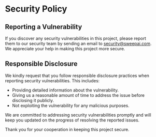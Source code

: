 # Security Policy

## Reporting a Vulnerability

If you discover any security vulnerabilities in this project, please report them to our security team by sending an email to security@sweepai.com. We appreciate your help in making this project more secure.

## Responsible Disclosure

We kindly request that you follow responsible disclosure practices when reporting security vulnerabilities. This includes:

- Providing detailed information about the vulnerability.
- Giving us a reasonable amount of time to address the issue before disclosing it publicly.
- Not exploiting the vulnerability for any malicious purposes.

We are committed to addressing security vulnerabilities promptly and will keep you updated on the progress of resolving the reported issues.

Thank you for your cooperation in keeping this project secure.